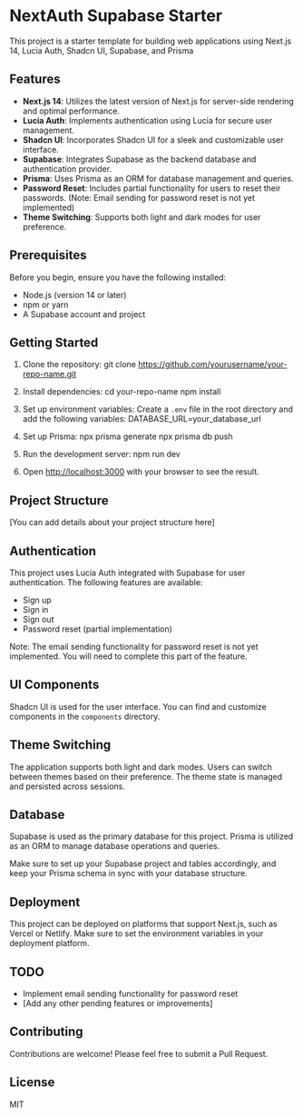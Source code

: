 # NextAuth Supabase Starter

This project is a starter template for building web applications using Next.js 14, Lucia Auth, Shadcn UI, Supabase, and Prisma

## Features

- **Next.js 14**: Utilizes the latest version of Next.js for server-side rendering and optimal performance.
- **Lucia Auth**: Implements authentication using Lucia for secure user management.
- **Shadcn UI**: Incorporates Shadcn UI for a sleek and customizable user interface.
- **Supabase**: Integrates Supabase as the backend database and authentication provider.
- **Prisma**: Uses Prisma as an ORM for database management and queries.
- **Password Reset**: Includes partial functionality for users to reset their passwords. (Note: Email sending for password reset is not yet implemented)
- **Theme Switching**: Supports both light and dark modes for user preference.

## Prerequisites

Before you begin, ensure you have the following installed:

- Node.js (version 14 or later)
- npm or yarn
- A Supabase account and project

## Getting Started

1. Clone the repository: git clone https://github.com/yourusername/your-repo-name.git

2. Install dependencies:
   cd your-repo-name
   npm install

3. Set up environment variables:
   Create a `.env` file in the root directory and add the following variables:
   DATABASE_URL=your_database_url

4. Set up Prisma:
   npx prisma generate
   npx prisma db push

5. Run the development server:
   npm run dev

6. Open [http://localhost:3000](http://localhost:3000) with your browser to see the result.

## Project Structure

[You can add details about your project structure here]

## Authentication

This project uses Lucia Auth integrated with Supabase for user authentication. The following features are available:

- Sign up
- Sign in
- Sign out
- Password reset (partial implementation)

Note: The email sending functionality for password reset is not yet implemented. You will need to complete this part of the feature.

## UI Components

Shadcn UI is used for the user interface. You can find and customize components in the `components` directory.

## Theme Switching

The application supports both light and dark modes. Users can switch between themes based on their preference. The theme state is managed and persisted across sessions.

## Database

Supabase is used as the primary database for this project. Prisma is utilized as an ORM to manage database operations and queries.

Make sure to set up your Supabase project and tables accordingly, and keep your Prisma schema in sync with your database structure.

## Deployment

This project can be deployed on platforms that support Next.js, such as Vercel or Netlify. Make sure to set the environment variables in your deployment platform.

## TODO

- Implement email sending functionality for password reset
- [Add any other pending features or improvements]

## Contributing

Contributions are welcome! Please feel free to submit a Pull Request.

## License

MIT
